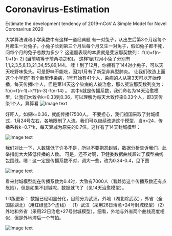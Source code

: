 # Coronavirus-Estimation
Estimate the development tendency of 2019-nCoV
A Simple Model for Novel Coronavirus 2020

大学算法课和小学奥数中有这样一道经典题
有一对兔子，从出生后第3个月起每个月都生一对兔子，小兔子长到第三个月后每个月又生一对兔子，假如兔子都不死，问每个月的兔子总数为多少？ 
这道题表现的本质就是斐波那契数列：
f(n)=f(n-1)+f(n-2) (当前项等于前两项之和)。 
这样1到12月小兔子分别有1,1,2,3,5,8,13,21,34,55,89,144。 哇！到了12月，你拥有了144对小兔子，可以天天吃野味兔头。可是野味不能吃，因为1月有了新型非典型肺炎。
让我们改造上面这个小学题“
有个新型传染病，1号开始有41个人，染病的人从第3天可以开始传播，每天传播k个人，但是第14天这个染病的人被治愈，那么斐波那契数列变为：
f(n)=f(n-1)+k*f(n-3)-f(n-14) 。
其中k就是传播系数，我们命名为14天治愈模型，让我们大致令k=0.33到0.36，可以理解为每天大致传染0.33个人，即3天传染1个人。算算看
![Image text](https://github.com/JunjieZhouwust/Coronavirus-Estimation/tree/master/images/image1.png)

好吓人，如果k=0.36，就能传播17500人。
  不要担心，我们祖国采取了封城模式，1月24号左右，各地限制了人流。我们可以继续改造这个模型，当n>24，传播系数k=0.7*k，每天衰减为原先的0.7倍。这样有了14天封城模型：
  
![Image text](https://github.com/JunjieZhouwust/Coronavirus-Estimation/tree/master/images/image2.png)

我们对比一下，人数降低了许多不是，所以不要抱怨封城，数据分析告诉我们，此举措能大大降低传播的人数。
可是，还不对啊，卫健委数据曲线超过了模型曲线包围线。嗯！这一定是传播系数不对，调大一些，改为0.34-0.4，见下图

![Image text](https://github.com/JunjieZhouwust/Coronavirus-Estimation/tree/master/images/image3.png)
 
看来封城模型能在传播系数为0.4时，大致有7000人（看趋势这个传播系数还有点危险），但是如果不封城呢，数据就飞了（见14天治愈模型）。

1.0版更新：
数据已经明显分化，目前分为武汉，外地（湖北除武汉），外省（全国除湖北）（用红绿蓝3个虚线） （1）武汉（采用26日治愈+24号封城模型）（2）外地和外省（采用22日治愈+27号封城模型）。细看，外地与外省两个曲线高度相似，但是外地滞后一个节拍。

![Image text](https://github.com/JunjieZhouwust/Coronavirus-Estimation/tree/master/images/image4.png)
